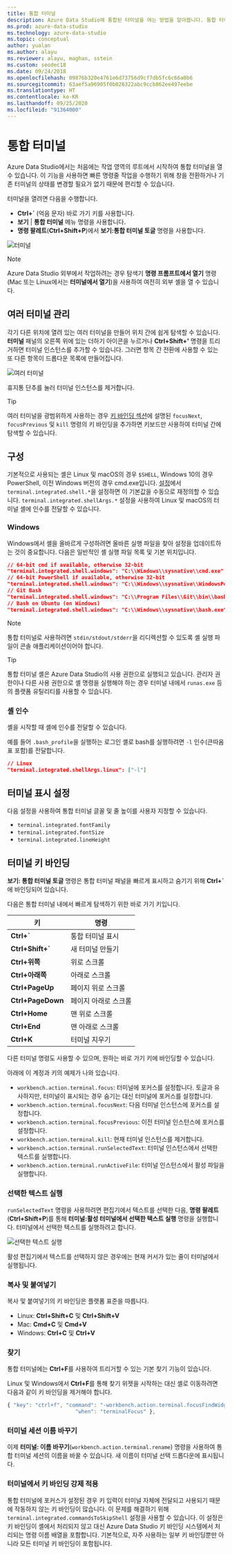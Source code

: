 ```yaml
---
title: 통합 터미널
description: Azure Data Studio에 통합된 터미널을 여는 방법을 알아봅니다. 통합 터미널은 별도의 터미널보다 편리할 수 있습니다.
ms.prod: azure-data-studio
ms.technology: azure-data-studio
ms.topic: conceptual
author: yualan
ms.author: alayu
ms.reviewer: alayu, maghan, sstein
ms.custom: seodec18
ms.date: 09/24/2018
ms.openlocfilehash: 09876b320e4761e6d73756d9cf7db5fc6c66a0b6
ms.sourcegitcommit: 63aef5a96905f0b026322abc9ccb862ee497eebe
ms.translationtype: HT
ms.contentlocale: ko-KR
ms.lasthandoff: 09/25/2020
ms.locfileid: "91364000"
---
```

# <a name="integrated-terminal"></a>통합 터미널

Azure Data Studio에서는 처음에는 작업 영역의 루트에서 시작하여 통합 터미널을 열 수 있습니다. 이 기능을 사용하면 빠른 명령줄 작업을 수행하기 위해 창을 전환하거나 기존 터미널의 상태를 변경할 필요가 없기 때문에 편리할 수 있습니다.

터미널을 열려면 다음을 수행합니다.

* **Ctrl+`** (억음 문자) 바로 가기 키를 사용합니다.
* **보기** | **통합 터미널** 메뉴 명령을 사용합니다.
* **명령 팔레트**(**Ctrl+Shift+P**)에서 **보기:통합 터미널 토글** 명령을 사용합니다.

![터미널](media/integrated-terminal/terminal-screen.png)

> [!NOTE]
> Azure Data Studio 외부에서 작업하려는 경우 탐색기 **명령 프롬프트에서 열기** 명령(Mac 또는 Linux에서는 **터미널에서 열기**)을 사용하여 여전히 외부 셸을 열 수 있습니다.

## <a name="managing-multiple-terminals"></a>여러 터미널 관리

각기 다른 위치에 열려 있는 여러 터미널을 만들어 위치 간에 쉽게 탐색할 수 있습니다. **터미널** 패널의 오른쪽 위에 있는 더하기 아이콘을 누르거나 **Ctrl+Shift+'** 명령을 트리거하면 터미널 인스턴스를 추가할 수 있습니다. 그러면 항목 간 전환에 사용할 수 있는 또 다른 항목이 드롭다운 목록에 만들어집니다.

![여러 터미널](media/integrated-terminal/terminal-multiple-instances.png)

휴지통 단추를 눌러 터미널 인스턴스를 제거합니다.

> [!TIP]
> 여러 터미널을 광범위하게 사용하는 경우 [키 바인딩 섹션](#key-bindings)에 설명된 `focusNext`, `focusPrevious` 및 `kill` 명령의 키 바인딩을 추가하면 키보드만 사용하여 터미널 간에 탐색할 수 있습니다.

## <a name="configuration"></a>구성

기본적으로 사용되는 셸은 Linux 및 macOS의 경우 `$SHELL`, Windows 10의 경우 PowerShell, 이전 Windows 버전의 경우 cmd.exe입니다. [설정](settings.md)에서 `terminal.integrated.shell.*`을 설정하면 이 기본값을 수동으로 재정의할 수 있습니다. `terminal.integrated.shellArgs.*` 설정을 사용하여 Linux 및 macOS의 터미널 셸에 인수를 전달할 수 있습니다.

### <a name="windows"></a>Windows

Windows에서 셸을 올바르게 구성하려면 올바른 실행 파일을 찾아 설정을 업데이트하는 것이 중요합니다. 다음은 일반적인 셸 실행 파일 목록 및 기본 위치입니다.

```json
// 64-bit cmd if available, otherwise 32-bit
"terminal.integrated.shell.windows": "C:\\Windows\\sysnative\\cmd.exe"
// 64-bit PowerShell if available, otherwise 32-bit
"terminal.integrated.shell.windows": "C:\\Windows\\sysnative\\WindowsPowerShell\\v1.0\\powershell.exe"
// Git Bash
"terminal.integrated.shell.windows": "C:\\Program Files\\Git\\bin\\bash.exe"
// Bash on Ubuntu (on Windows)
"terminal.integrated.shell.windows": "C:\\Windows\\sysnative\\bash.exe"
```

> [!NOTE]
> 통합 터미널로 사용하려면 `stdin/stdout/stderr`을 리디렉션할 수 있도록 셸 실행 파일이 콘솔 애플리케이션이어야 합니다.

> [!TIP]
> 통합 터미널 셸은 Azure Data Studio의 사용 권한으로 실행되고 있습니다. 관리자 권한이나 다른 사용 권한으로 셸 명령을 실행해야 하는 경우 터미널 내에서 `runas.exe` 등의 플랫폼 유틸리티를 사용할 수 있습니다.

### <a name="shell-arguments"></a>셸 인수

셸을 시작할 때 셸에 인수를 전달할 수 있습니다.

예를 들어 `.bash_profile`을 실행하는 로그인 셸로 bash를 실행하려면 `-l` 인수(큰따옴표 포함)를 전달합니다.

```json
// Linux
"terminal.integrated.shellArgs.linux": ["-l"]
```

## <a name="terminal-display-settings"></a>터미널 표시 설정

다음 설정을 사용하여 통합 터미널 글꼴 및 줄 높이를 사용자 지정할 수 있습니다.

* `terminal.integrated.fontFamily`
* `terminal.integrated.fontSize`
* `terminal.integrated.lineHeight`

## <a name="terminal-key-bindings"></a><a id="key-bindings"></a>터미널 키 바인딩

**보기: 통합 터미널 토글** 명령은 통합 터미널 패널을 빠르게 표시하고 숨기기 위해 **Ctrl+`** 에 바인딩되어 있습니다.

다음은 통합 터미널 내에서 빠르게 탐색하기 위한 바로 가기 키입니다.

|키|명령|  
|---|---|  
|**Ctrl+\`**|통합 터미널 표시|  
|**Ctrl+Shift+\`**|새 터미널 만들기|  
|**Ctrl+위쪽**|위로 스크롤|  
|**Ctrl+아래쪽**|아래로 스크롤|  
|**Ctrl+PageUp**|페이지 위로 스크롤|  
|**Ctrl+PageDown**|페이지 아래로 스크롤|  
|**Ctrl+Home**|맨 위로 스크롤|  
|**Ctrl+End**|맨 아래로 스크롤|  
|**Ctrl+K**|터미널 지우기|  

다른 터미널 명령도 사용할 수 있으며, 원하는 바로 가기 키에 바인딩할 수 있습니다.

아래에 이 계정과 키의 예제가 나와 있습니다.

* `workbench.action.terminal.focus`: 터미널에 포커스를 설정합니다. 토글과 유사하지만, 터미널이 표시되는 경우 숨기는 대신 터미널에 포커스를 설정합니다.
* `workbench.action.terminal.focusNext`: 다음 터미널 인스턴스에 포커스를 설정합니다.
* `workbench.action.terminal.focusPrevious`: 이전 터미널 인스턴스에 포커스를 설정합니다.
* `workbench.action.terminal.kill`: 현재 터미널 인스턴스를 제거합니다.
* `workbench.action.terminal.runSelectedText`: 터미널 인스턴스에서 선택한 텍스트를 실행합니다.
* `workbench.action.terminal.runActiveFile`: 터미널 인스턴스에서 활성 파일을 실행합니다.

### <a name="run-selected-text"></a>선택한 텍스트 실행

`runSelectedText` 명령을 사용하려면 편집기에서 텍스트를 선택한 다음, **명령 팔레트**(**Ctrl+Shift+P**)를 통해 **터미널:활성 터미널에서 선택한 텍스트 실행** 명령을 실행합니다. 터미널에서 선택한 텍스트를 실행하려고 합니다.

![선택한 텍스트 실행](media/integrated-terminal/terminal_run_selected.png)

활성 편집기에서 텍스트를 선택하지 않은 경우에는 현재 커서가 있는 줄이 터미널에서 실행됩니다.

### <a name="copy--paste"></a>복사 및 붙여넣기

복사 및 붙여넣기의 키 바인딩은 플랫폼 표준을 따릅니다.

* Linux: **Ctrl+Shift+C** 및 **Ctrl+Shift+V**
* Mac: **Cmd+C** 및 **Cmd+V**
* Windows: **Ctrl+C** 및 **Ctrl+V**

### <a name="find"></a>찾기

통합 터미널에는 **Ctrl+F**를 사용하여 트리거할 수 있는 기본 찾기 기능이 있습니다.

Linux 및 Windows에서 **Ctrl+F**를 통해 찾기 위젯을 시작하는 대신 셸로 이동하려면 다음과 같이 키 바인딩을 제거해야 합니다.

```js
{ "key": "ctrl+f", "command": "-workbench.action.terminal.focusFindWidget",
                      "when": "terminalFocus" },
```

### <a name="rename-terminal-sessions"></a>터미널 세션 이름 바꾸기

이제 **터미널: 이름 바꾸기**(`workbench.action.terminal.rename`) 명령을 사용하여 통합 터미널 세션의 이름을 바꿀 수 있습니다. 새 이름이 터미널 선택 드롭다운에 표시됩니다.

### <a name="forcing-key-bindings-to-pass-through-the-terminal"></a>터미널에서 키 바인딩 강제 적용

통합 터미널에 포커스가 설정된 경우 키 입력이 터미널 자체에 전달되고 사용되기 때문에 작동하지 않는 키 바인딩이 많습니다. 이 문제를 해결하기 위해 `terminal.integrated.commandsToSkipShell` 설정을 사용할 수 있습니다. 이 설정은 키 바인딩이 셸에서 처리되지 않고 대신 Azure Data Studio 키 바인딩 시스템에서 처리되는 명령 이름 배열을 포함합니다. 기본적으로, 자주 사용하는 일부 키 바인딩뿐만 아니라 모든 터미널 키 바인딩이 포함됩니다.

